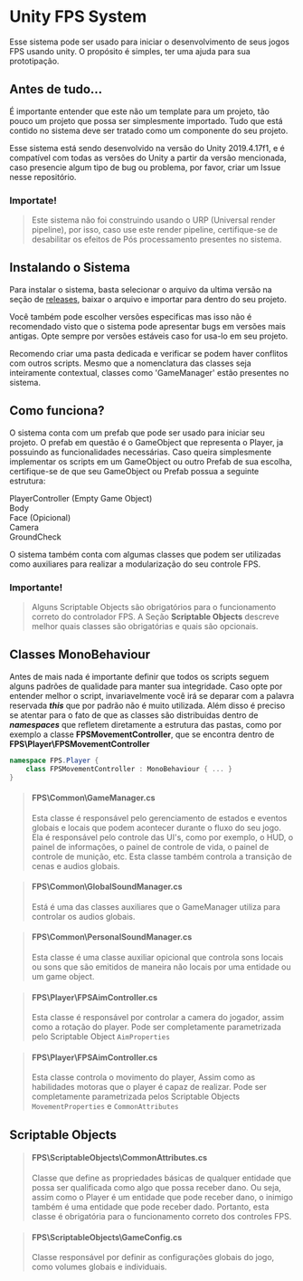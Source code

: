 # **Unity FPS System**

Esse sistema pode ser usado para iniciar o desenvolvimento de seus jogos FPS usando unity.
O propósito é simples, ter uma ajuda para sua prototipação.

## **Antes de tudo...**

É importante entender que este não um template para um projeto, tão pouco um projeto que possa ser simplesmente importado.
Tudo que está contido no sistema deve ser tratado como um componente do seu projeto.

Esse sistema está sendo desenvolvido na versão do Unity 2019.4.17f1, e é compatível com todas as versões do Unity a partir
da versão mencionada, caso presencie algum tipo de bug ou problema, por favor, criar um Issue nesse repositório.

### **Importate!**

> Este sistema não foi construindo usando o URP (Universal render pipeline), por isso, caso use este render pipeline, certifique-se de desabilitar os efeitos de Pós processamento presentes no sistema.

## **Instalando o Sistema** 

Para instalar o sistema, basta selecionar o arquivo da ultima versão na seção de <a href="#">releases</a>, 
baixar o arquivo e importar para dentro do seu projeto.

Você também pode escolher versões especificas mas isso não é recomendado visto que o sistema pode apresentar 
bugs em versões mais antigas. Opte sempre por versões estáveis caso for usa-lo em seu projeto.

Recomendo criar uma pasta dedicada e verificar se podem haver conflitos com outros scripts.
Mesmo que a nomenclatura das classes seja inteiramente contextual, classes como 'GameManager' estão presentes no sistema.

## **Como funciona?**

O sistema conta com um prefab que pode ser usado para iniciar seu projeto. 
O prefab em questão é o GameObject que representa o Player, ja possuindo as funcionalidades necessárias. Caso queira simplesmente implementar os scripts em um GameObject ou outro Prefab de sua escolha, certifique-se de que seu GameObject ou Prefab possua a seguinte estrutura:

PlayerController (Empty Game Object)<br>
    Body<br>
    Face (Opicional)<br>
    Camera<br>
    GroundCheck<br>

O sistema também conta com algumas classes que podem ser utilizadas como auxiliares para realizar a modularização do seu controle FPS.

### **Importante!**
> Alguns Scriptable Objects são obrigatórios para o funcionamento correto do controlador FPS. A Seção **Scriptable Objects** descreve melhor quais classes são obrigatórias e quais são opcionais.

## **Classes MonoBehaviour**

Antes de mais nada é importante definir que todos os scripts seguem alguns padrões de qualidade para manter sua integridade. Caso opte por entender melhor o script, invariavelmente você irá se deparar com a palavra reservada _**this**_ que por padrão não é muito utilizada. 
Além disso é preciso se atentar para o fato de que as classes são distribuidas dentro de _**namespaces**_ que refletem diretamente a estrutura das pastas, como por exemplo a classe **FPSMovementController**, que se encontra dentro de **FPS\Player\FPSMovementController**

```cs
namespace FPS.Player {
    class FPSMovementController : MonoBehaviour { ... } 
}
```

> #### **FPS\Common\GameManager.cs**
> Esta classe é responsável pelo gerenciamento de estados e eventos globais e locais que podem acontecer durante o fluxo do seu jogo.
> Ela é responsável pelo controle das UI's, como por exemplo, o HUD, o painel de informações, o painel de controle de vida, o painel de controle de munição, etc.
Esta classe também controla a transição de cenas e audios globais.

> #### **FPS\Common\GlobalSoundManager.cs**
>Está é uma das classes auxiliares que o GameManager utiliza para controlar os audios globais.

> #### **FPS\Common\PersonalSoundManager.cs**
>Esta classe é uma classe auxiliar opicional que controla sons locais ou sons que são emitidos de maneira não locais por uma entidade ou um game object.

> #### **FPS\Player\FPSAimController.cs**
>Esta classe é responsável por controlar a camera do jogador, assim como a rotação do player. Pode ser completamente parametrizada pelo Scriptable Object ```AimProperties```

> #### **FPS\Player\FPSAimController.cs**
>Esta classe controla o movimento do player, Assim como as habilidades motoras que o player é capaz de realizar. Pode ser completamente parametrizada pelos Scriptable Objects `MovementProperties` e `CommonAttributes`

## **Scriptable Objects**
> #### **FPS\ScriptableObjects\CommonAttributes.cs**
> Classe que define as propriedades básicas de qualquer entidade que possa ser qualificada como algo que possa receber dano. Ou seja, assim como o Player é um entidade que pode receber dano, o inimigo também é uma entidade que pode receber dado. Portanto, esta classe é obrigatória para o funcionamento correto dos controles FPS.

> #### **FPS\ScriptableObjects\GameConfig.cs**
> Classe responsável por definir as configurações globais do jogo, como volumes globais e individuais.
